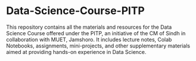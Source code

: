 # Data-Science-Course-PITP
This repository contains all the materials and resources for the Data Science Course offered under the PITP, an initiative of the CM of Sindh in collaboration with MUET, Jamshoro. It includes lecture notes, Colab Notebooks, assignments, mini-projects, and other supplementary materials aimed at providing hands-on experience in Data Science.
